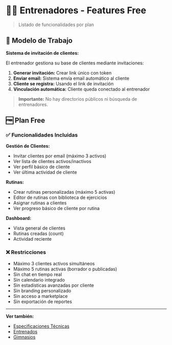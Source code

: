 # 👨‍🏫 Entrenadores - Features Free

> Listado de funcionalidades por plan

## 🔗 Modelo de Trabajo

**Sistema de invitación de clientes:**

El entrenador gestiona su base de clientes mediante invitaciones:

1. **Generar invitación:** Crear link único con token
2. **Enviar email:** Sistema envía email automático al cliente
3. **Cliente se registra:** Usando el link de invitación
4. **Vinculación automática:** Cliente queda conectado al entrenador

> **Importante:** No hay directorios públicos ni búsqueda de entrenadores.

## 🆓 Plan Free

### ✅ Funcionalidades Incluidas

**Gestión de Clientes:**
- Invitar clientes por email (máximo 3 activos)
- Ver lista de clientes activos/inactivos
- Ver perfil básico de cliente
- Ver última actividad de cliente

**Rutinas:**
- Crear rutinas personalizadas (máximo 5 activas)
- Editor de rutinas con biblioteca de ejercicios
- Asignar rutinas a clientes
- Ver progreso básico de cliente por rutina

**Dashboard:**
- Vista general de clientes
- Rutinas creadas (count)
- Actividad reciente

### ❌ Restricciones

- Máximo 3 clientes activos simultáneos
- Máximo 5 rutinas activas (borrador o publicadas)
- Sin chat en tiempo real
- Sin calendario integrado
- Sin estadísticas avanzadas por cliente
- Sin branding personalizado
- Sin acceso a marketplace
- Sin exportación de reportes

---

**Ver también:**
- [Especificaciones Técnicas](technical.md)
- [Entrenados](../trainees/features.md)
- [Gimnasios](../gyms/features.md)